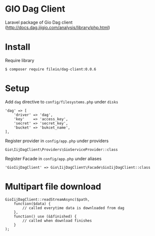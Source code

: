 # GIO Dag Client

Laravel package of Gio Dag client (http://docs.dag.iijgio.com/analysis/library/php.html)

# Install

Require library

```
$ composer require fileio/dag-client:0.0.6
```

# Setup

Add `dag` directive to `config/filesystems.php` under `disks`

```
'dag' => [
    'driver' => 'dag',
    'key'    => 'access_key',
    'secret' => 'secret_key',
    'bucket' => 'bukcet_name',
],
```

Register provider in `config/app.php` under providers

```
Gio\IijDagClient\Providers\GioServiceProvider::class
```

Register Facade in `config/app.php` under aliases

```
'GioIijDagClient' => Gio\IijDagClient\Facade\GioIijDagClient::class
```

# Multipart file download

```
GioIijDagClient::readStreamAsync($path,
    function($data) {
        // called everytime data is downloaded from dag
    },
    function() use (&$finished) {
        // called when download finishes
    }
);
```

